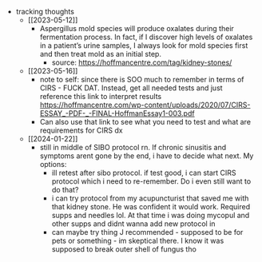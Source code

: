   * tracking thoughts
    * [[2023-05-12]]
      * Aspergillus mold species will produce oxalates during their fermentation process. In fact, if I discover high levels of oxalates in a patient’s urine samples, I always look for mold species first and then treat mold as an initial step.
        * source: https://hoffmancentre.com/tag/kidney-stones/
    * [[2023-05-16]]
      * note to self: since there is SOO much to remember in terms of CIRS - FUCK DAT. Instead, get all needed tests and just reference this link to interpret results https://hoffmancentre.com/wp-content/uploads/2020/07/CIRS-ESSAY_-PDF-_-FINAL-HoffmanEssay1-003.pdf
      * Can also use that link to see what you need to test and what are requirements for CIRS dx
    * [[2024-01-22]]
      * still in middle of SIBO protocol rn. If chronic sinusitis and symptoms arent gone by the end, i have to decide what next. My options:
        * ill retest after sibo protocol. if test good, i can start CIRS protocol which i need to re-remember. Do i even still want to do that?
        * i can try protocol from my acupuncturist that saved me with that kidney stone. He was confident it would work. Required supps and needles lol. At that time i was doing mycopul and other supps and didnt wanna add new protocol in
        * can maybe try thing J recommended - supposed to be for pets or something - im skeptical there. I know it was supposed to break outer shell of fungus tho
